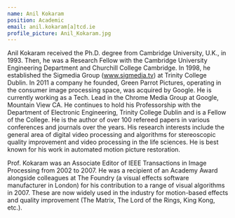 ```yaml
---
name: Anil Kokaram
position: Academic
email: anil.kokaram[a]tcd.ie
profile_picture: Anil_Kokaram.jpg
---
```


Anil Kokaram received the Ph.D. degree from Cambridge University, U.K., in 1993. Then, he was a Research Fellow with the Cambridge University Engineering Department and Churchill College Cambridge. In 1998, he established the Sigmedia Group (www.sigmedia.tv) at Trinity College Dublin. In 2011 a company he founded, Green Parrot Pictures, operating in the consumer image processing space, was acquired by Google. He is currently working as a Tech. Lead in the Chrome Media Group at Google, Mountain View CA. He continues to hold his Professorship with the Department of Electronic Engineering, Trinity College Dublin and is a Fellow of the College. He is the author of over 100 refereed papers in various conferences and journals over the years. His research interests include the general area of digital video processing and algorithms for stereoscopic quality improvement and video processing in the life sciences. He is best known for his work in automated motion picture restoration.

Prof. Kokaram was an Associate Editor of IEEE Transactions in Image Processing from 2002 to 2007. He was a recipient of an Academy Award alongside colleagues at The Foundry (a visual effects software manufacturer in London) for his contribution to a range of visual algorithms in 2007. These are now widely used in the industry for motion-based effects and quality improvement (The Matrix, The Lord of the Rings, King Kong, etc.).
